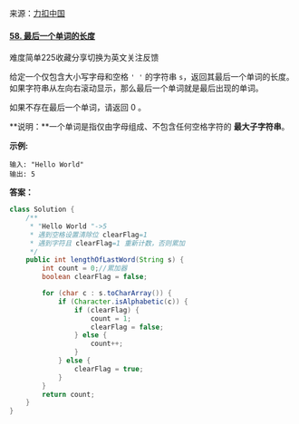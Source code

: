                                                                                                                                                                                                                                                                                                                                                                                                                                                                                                                                                                                       

来源：[力扣中国](https://leetcode-cn.com/)

#### [58. 最后一个单词的长度](https://leetcode-cn.com/problems/length-of-last-word/)

难度简单225收藏分享切换为英文关注反馈

给定一个仅包含大小写字母和空格 `' '` 的字符串 `s`，返回其最后一个单词的长度。如果字符串从左向右滚动显示，那么最后一个单词就是最后出现的单词。

如果不存在最后一个单词，请返回 0 。

**说明：**一个单词是指仅由字母组成、不包含任何空格字符的 **最大子字符串**。

 

**示例:**

```
输入: "Hello World"
输出: 5
```



**答案：**

```java
class Solution {
    /**
     * "Hello World "->5
     * 遇到空格设置清除位 clearFlag=1
     * 遇到字符且 clearFlag=1 重新计数，否则累加
     */
    public int lengthOfLastWord(String s) {
        int count = 0;//累加器
        boolean clearFlag = false;

        for (char c : s.toCharArray()) {
            if (Character.isAlphabetic(c)) {
                if (clearFlag) {
                    count = 1;
                    clearFlag = false;
                } else {
                    count++;
                }
            } else {
                clearFlag = true;
            }
        }
        return count;
    }
}
```


